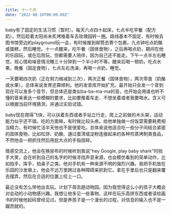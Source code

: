 ```yaml
---
title: 十一个月
date: "2022-08-10T00:00:00Z"
---
```


baby有了固定的生活习惯（暂时）。每天六点四十起床，七点半吃早餐（配方奶）。然后趁着太阳尚未炙烤推着车去玫瑰园转一圈。路线基本不固定，有时候去图书馆旁边的playground玩一会，有时候推到邮筒去寄个包裹。九点钟吃点奶酪或蛋糕，然后睡觉。十一点醒来，吃午餐（固体食物），之后再喝点奶，期间在他的乐园玩，或在后院玩，但都需要人陪伴，因为自己还不能走。下午一点半左右睡觉，视心情和噪音情况睡三十分钟到一个半小时不等。醒来后喝一顿奶，吃点水果，晚餐（固定食物），七点左右洗澡，再喝一点奶，睡觉。

一天要喝四次奶（正在努力缩减到三次），两次正餐（固体食物），两次零食（奶酪或水果）。总体来说发育还算顺利。他的发音库开始扩充。最开始只会发一个音到现在可以发多个音节，但总体还是类似ba-ba-ma-ma的音。也开始会用谁也听不懂的音来表达一些模糊的要求，比如要推着车走、不想坐着或者我要喝水。含义可以根据当前环境猜测，并通过实验试错。

baby现在爬得飞快，可以扶着东西或者手站立行走，爬上之前做的木头架，运动能力似乎还不错。吃的方面嘛，有时候比较头疼。给他单独做一份饭菜需要耗费相当精力，有时候忙活半天他也不是很爱吃。总体来说他适合吃一些分子间结合紧密的固体食物，比如松饼、奶酪、通过蛋清或淀粉连接起来的各种煎蒸烤制类食品，不然他会一把抓住然后用屁大点的手指捏碎。

情感交流上，他会在换尿布的时候听到我说“hey Google, play baby shark”时拍手大笑，会在听到自己的名字的时候寻找声音来源，也会模仿看到的简单动作，比如拍手，挥手，拍桌子之类。他对手机有一种来源不明的强烈兴趣。我把手机放在乐园的沙发墩上，他会不远万里跨过各种障碍来抓到它。拿在手里后也只是翻来覆去摆弄，然后在合适的位置上咬上一口。

最近没有怎么带他出去玩。计划下周去趟动物园。因为我觉得这么小的孩子大概会对会动的小动物感兴趣。我想让他多见一些事物，这样在玩乐高拼东西或者读绘画书的时候他起码曾经见过。但是养孩子是一个漫长的过程，对信息的输入也不是一蹴而就的。